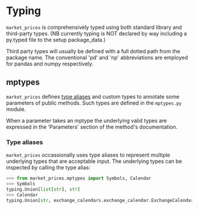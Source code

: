 # Typing
`market_prices` is comprehensively typed using both standard library and third-party types. (NB currently typing is NOT declared by way including a py.typed file to the setup package_data.)

Third party types will usually be defined with a full dotted path from the package name. The conventional 'pd' and 'np' abbreviations are employed for pandas and numpy respectively.

## mptypes

`market_prices` defines [type aliases](#Type-aliases) and custom types to annotate some parameters of public methods. Such types are defined in the `mptypes.py` module.

When a parameter takes an mptype the underlying valid types are expressed in the 'Parameters' section of the method's documentation.

### Type aliases
`market_prices` occassionally uses type aliases to represent multiple underlying types that are acceptable input. The underlying types can be inspected by calling the type alias:

```python
>>> from market_prices.mptypes import Symbols, Calendar
>>> Symbols
typing.Union[list[str], str]
>>> Calendar
typing.Union[str, exchange_calendars.exchange_calendar.ExchangeCalendar]
```
